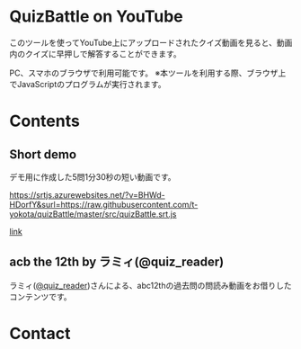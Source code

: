 # QuizBattle on YouTube

このツールを使ってYouTube上にアップロードされたクイズ動画を見ると、動画内のクイズに早押しで解答することができます。

PC、スマホのブラウザで利用可能です。
※本ツールを利用する際、ブラウザ上でJavaScriptのプログラムが実行されます。

# Contents

## Short demo

デモ用に作成した5問1分30秒の短い動画です。

https://srtjs.azurewebsites.net/?v=BHWd-HDorfY&surl=https://raw.githubusercontent.com/t-yokota/quizBattle/master/src/quizBattle.srt.js

[link](https://srtjs.azurewebsites.net/?v=BHWd-HDorfY&surl=https://raw.githubusercontent.com/t-yokota/quizBattle/master/src/quizBattle.srt.js)

## acb the 12th by ラミィ(@quiz_reader)

ラミィ([@quiz_reader](https://twitter.com/quiz_reader?s=20))さんによる、abc12thの過去問の問読み動画をお借りしたコンテンツです。

# Contact

